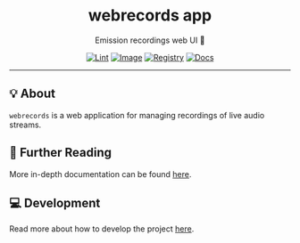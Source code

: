 <h1 align="center">webrecords app</h1>

<div align="center">

Emission recordings web UI 📼

[![Lint](https://github.com/radio-aktywne/app-webrecords/actions/workflows/lint.yaml/badge.svg)](https://github.com/radio-aktywne/app-webrecords/actions/workflows/lint.yaml)
[![Image](https://github.com/radio-aktywne/app-webrecords/actions/workflows/image.yaml/badge.svg)](https://github.com/radio-aktywne/app-webrecords/actions/workflows/image.yaml)
[![Registry](https://github.com/radio-aktywne/app-webrecords/actions/workflows/registry.yaml/badge.svg)](https://github.com/radio-aktywne/app-webrecords/actions/workflows/registry.yaml)
[![Docs](https://github.com/radio-aktywne/app-webrecords/actions/workflows/docs.yaml/badge.svg)](https://github.com/radio-aktywne/app-webrecords/actions/workflows/docs.yaml)

</div>

---

## 💡 About

`webrecords` is a web application for managing recordings of live audio streams.

## 📄 Further Reading

More in-depth documentation can be found
[here](https://radio-aktywne.github.io/app-webrecords).

## 💻 Development

Read more about how to develop the project
[here](https://github.com/radio-aktywne/app-webrecords/blob/main/CONTRIBUTING.md).
